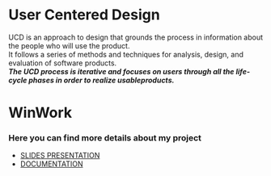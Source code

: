 # User Centered Design

UCD is an approach to design that grounds the process in information about the people who will use the product. <br/>
It follows a series of methods and techniques for analysis, design, and evaluation of software products. <br/>
***The UCD process is iterative and focuses on users through all the life-cycle phases in order to realize usableproducts.***

# WinWork
### Here you can find more details about my project
* [SLIDES PRESENTATION](https://github.com/leonardouniromasalvucci/User_Centered_Design/blob/master/HCI_slides_presentation.pptx) 
* [DOCUMENTATION](https://github.com/leonardouniromasalvucci/User_Centered_Design/blob/master/HCI_documentation.pdf) 


